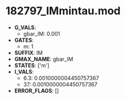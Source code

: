 # 182797_IMmintau.mod

- **G_VALS**:
  - gbar_IM: 0.001
- **GATES**:
  - m: 1
- **SUFFIX**: IM
- **GMAX_NAME**: gbar_IM
- **STATES**: ['m']
- **I_VALS**:
  - 6.3: 0.0010000004450757367
  - 37: 0.0010000004450757367
- **ERROR_FLAGS**: []
